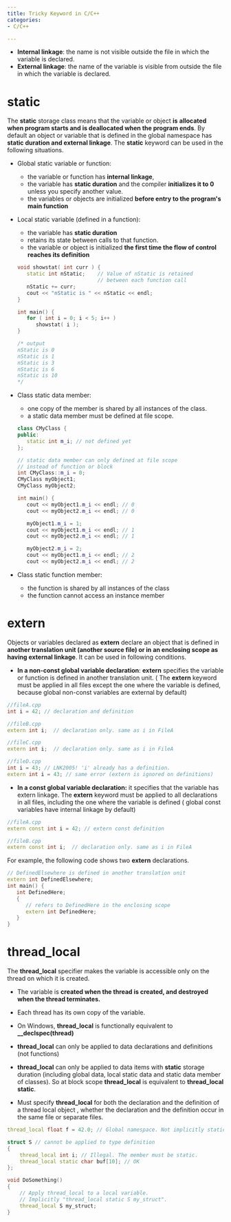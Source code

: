 ```yaml
---
title: Tricky Keyword in C/C++
categories:
- C/C++

---
```


<!-- more -->

- **Internal linkage**: the name is not visible outside the file in which the variable is declared.
- **External linkage**: the name of the variable is visible from outside the file in which the variable is declared.     

# static

The **static** storage class means that the variable or object **is** **allocated when program starts and is deallocated when the program ends**. By default an object or variable that is defined in the global namespace has **static duration and external linkage**. The **static** keyword can be used in the following situations.

- Global static variable or function: 

  - the variable or function has **internal linkage**, 
  - the variable has **static duration** and the compiler **initializes it to 0** unless you specify another value.
  - the variables or objects are initialized **before entry to the program's main function**

- Local static variable (defined in a function): 

  - the variable has **static duration** 
  - retains its state between calls to that function.
  - the variable or object is initialized **the first time the flow of control reaches its definition** 

  ```c++
  void showstat( int curr ) {
     static int nStatic;    // Value of nStatic is retained
                            // between each function call
     nStatic += curr;
     cout << "nStatic is " << nStatic << endl;
  }
  
  int main() {
     for ( int i = 0; i < 5; i++ )
        showstat( i );
  }
  
  /* output
  nStatic is 0
  nStatic is 1
  nStatic is 3
  nStatic is 6
  nStatic is 10
  */
  ```

- Class static data member: 

  - one copy of the member is shared by all instances of the class.
  - a static data member must be defined at file scope.

  ```c++
  class CMyClass {
  public:
     static int m_i; // not defined yet
  };
  
  // static data member can only defined at file scope
  // instead of function or block
  int CMyClass::m_i = 0; 
  CMyClass myObject1;
  CMyClass myObject2;
  
  int main() {
     cout << myObject1.m_i << endl; // 0
     cout << myObject2.m_i << endl; // 0
  
     myObject1.m_i = 1;
     cout << myObject1.m_i << endl; // 1
     cout << myObject2.m_i << endl; // 1
  
     myObject2.m_i = 2;
     cout << myObject1.m_i << endl; // 2
     cout << myObject2.m_i << endl; // 2
  ```

- Class static function member:

  - the function is shared by all instances of the class
  - the function cannot access an instance member

# extern

Objects or variables declared as **extern** declare an object that is defined in **another translation unit (another source file) or in an enclosing scope as having external linkage**. It can be used in following conditions.

* **In a non-const global variable declaration**: **extern** specifies the variable or function is defined in another translation unit. ( The **extern** keyword must be applied in all files except the one where the variable is defined, because global non-const variables are external by default)

```c++
//fileA.cpp
int i = 42; // declaration and definition

//fileB.cpp
extern int i;  // declaration only. same as i in FileA

//fileC.cpp
extern int i;  // declaration only. same as i in FileA

//fileD.cpp
int i = 43; // LNK2005! 'i' already has a definition.
extern int i = 43; // same error (extern is ignored on definitions)
```

* **In a const global variable declaration:** it specifies that the variable has extern linkage. The **extern** keyword must be applied to all declarations in all files, including the one where the variable is defined ( global const variables have internal linkage by default)

```c++
//fileA.cpp
extern const int i = 42; // extern const definition

//fileB.cpp
extern const int i;  // declaration only. same as i in FileA
```

For example, the following code shows two **extern** declarations. 

```c++
// DefinedElsewhere is defined in another translation unit
extern int DefinedElsewhere;
int main() {
   int DefinedHere;
   {
      // refers to DefinedHere in the enclosing scope
      extern int DefinedHere;
   }
}
```

# thread_local

The **thread_local** specifier makes the variable is accessible only on the thread on which it is created. 

* The variable is **created when the thread is created, and destroyed when the thread terminates.** 
* Each thread has its own copy of the variable.
* On Windows, **thread_local** is functionally equivalent to **__declspec(thread)**

* **thread_local** can only be applied to data declarations and definitions (not functions)
* **thread_local** can only be applied to data items with **static** storage duration (including global data, local static data and static data member of classes). So at block scope **thread_local** is equivalent to **thread_local static**.
* Must specify **thread_local** for both the declaration and the definition of a thread local object , whether the declaration and the definition occur in the same file or separate files.

```c++
thread_local float f = 42.0; // Global namespace. Not implicitly static.

struct S // cannot be applied to type definition
{
    thread_local int i; // Illegal. The member must be static.
    thread_local static char buf[10]; // OK
};

void DoSomething()
{
    // Apply thread_local to a local variable.
    // Implicitly "thread_local static S my_struct".
    thread_local S my_struct;
}
```

